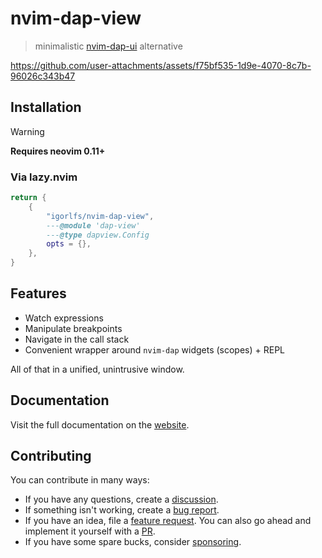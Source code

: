 # nvim-dap-view

> minimalistic [nvim-dap-ui](https://github.com/rcarriga/nvim-dap-ui) alternative

<https://github.com/user-attachments/assets/f75bf535-1d9e-4070-8c7b-96026c343b47>

## Installation

> [!WARNING]  
> **Requires neovim 0.11+**

### Via lazy.nvim

```lua
return {
    {
        "igorlfs/nvim-dap-view",
        ---@module 'dap-view'
        ---@type dapview.Config
        opts = {},
    },
}
```

## Features

- Watch expressions
- Manipulate breakpoints
- Navigate in the call stack
- Convenient wrapper around `nvim-dap` widgets (scopes) + REPL

All of that in a unified, unintrusive window.

## Documentation

Visit the full documentation on the [website](https://igorlfs.github.io/nvim-dap-view/home).

## Contributing

You can contribute in many ways:

- If you have any questions, create a [discussion](https://github.com/igorlfs/nvim-dap-view/discussions/new/choose).
- If something isn't working, create a [bug report](https://github.com/igorlfs/nvim-dap-view/issues/new?template=bug_report.yml).
- If you have an idea, file a [feature request](https://github.com/igorlfs/nvim-dap-view/issues/new?template=feature_request.yml). You can also go ahead and implement it yourself with a [PR](https://github.com/igorlfs/nvim-dap-view/compare).
- If you have some spare bucks, consider [sponsoring](https://github.com/sponsors/igorlfs).
